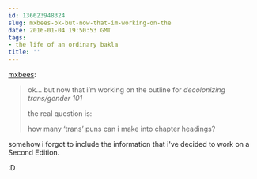 ```yaml
---
id: 136623948324
slug: mxbees-ok-but-now-that-im-working-on-the
date: 2016-01-04 19:50:53 GMT
tags:
- the life of an ordinary bakla
title: ''
---
```

<p><a class="tumblr_blog" href="http://mxbees.tumblr.com/post/136622910389">mxbees</a>:</p>
<blockquote>
<p>ok… but now that i’m working on the outline for <em>decolonizing trans/gender 101</em></p>

<p>the real question is:</p>

<p>how many ‘trans’ puns can i make into chapter headings?</p>
</blockquote>

somehow i forgot to include the information that i've decided to work on a Second Edition.

:D